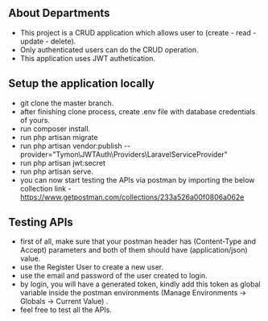 
## About Departments

- This project is a CRUD application which allows user to (create - read - update - delete).
- Only authenticated users can do the CRUD operation.
- This application uses JWT authetication.

## Setup the application locally 

- git clone the master branch.
- after finishing clone process, create .env file with database credentials of yours.
- run composer install.
- run php artisan migrate
- run php artisan vendor:publish --provider="Tymon\JWTAuth\Providers\LaravelServiceProvider"
- run php artisan jwt:secret
- run php artisan serve.
- you can now start testing the APIs via postman by importing the below collection link -
https://www.getpostman.com/collections/233a526a00f0806a062e

## Testing APIs

- first of all, make sure that your postman header has (Content-Type and Accept) parameters and both of them should have (application/json) value.
- use the Register User to create a new user.
- use the email and password of the user created to login.
- by login, you will have a generated token, kindly add this token as global variable inside the postman environments (Manage Environments -> Globals -> Current Value) .
- feel free to test all the APIs.


